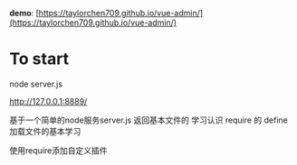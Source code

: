 **demo**: [https://taylorchen709.github.io/vue-admin/](https://taylorchen709.github.io/vue-admin/)

# To start
node server.js

http://127.0.0.1:8889/

基于一个简单的node服务server.js 返回基本文件的 学习认识 require 的 define 加载文件的基本学习 

使用require添加自定义插件 


